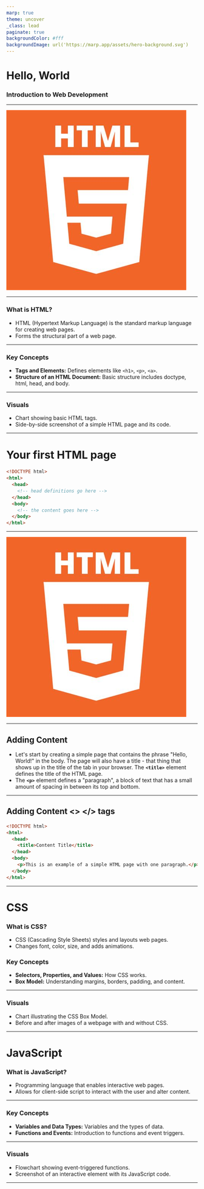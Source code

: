 ```yaml
---
marp: true
theme: uncover
_class: lead
paginate: true
backgroundColor: #fff
backgroundImage: url('https://marp.app/assets/hero-background.svg')
---
```


# Hello, World

### Introduction to Web Development

---

![HTML5_logo](/assets/html5_logo.jpeg)

---

### What is HTML?

- HTML (Hypertext Markup Language) is the standard markup language for creating web pages.
- Forms the structural part of a web page.

---

### Key Concepts

- **Tags and Elements:** Defines elements like `<h1>`, `<p>`, `<a>`.
- **Structure of an HTML Document:** Basic structure includes doctype, html, head, and body.

---

### Visuals

- Chart showing basic HTML tags.
- Side-by-side screenshot of a simple HTML page and its code.

---

# Your first HTML page

```html
<!DOCTYPE html>
<html>
  <head>
    <!-- head definitions go here -->
  </head>
  <body>
    <!-- the content goes here -->
  </body>
</html>
```

---

![HTML5_logo](/assets/html5_logo.jpeg)

---

## Adding Content

- Let's start by creating a simple page that contains the phrase "Hello, World!" in the body. The page will also have a title - that thing that shows up in the title of the tab in your browser. The **`<title>`** element defines the title of the HTML page.
- The **`<p>`** element defines a "paragraph", a block of text that has a small amount of spacing in between its top and bottom.

---

## Adding Content <> </> tags

```html
<!DOCTYPE html>
<html>
  <head>
    <title>Content Title</title>
  </head>
  <body>
    <p>This is an example of a simple HTML page with one paragraph.</p>
  </body>
</html>
```

---

# CSS

### What is CSS?

- CSS (Cascading Style Sheets) styles and layouts web pages.
- Changes font, color, size, and adds animations.

### Key Concepts

- **Selectors, Properties, and Values:** How CSS works.
- **Box Model:** Understanding margins, borders, padding, and content.

---

### Visuals

- Chart illustrating the CSS Box Model.
- Before and after images of a webpage with and without CSS.

---

# JavaScript

### What is JavaScript?

- Programming language that enables interactive web pages.
- Allows for client-side script to interact with the user and alter content.

---

### Key Concepts

- **Variables and Data Types:** Variables and the types of data.
- **Functions and Events:** Introduction to functions and event triggers.

---

### Visuals

- Flowchart showing event-triggered functions.
- Screenshot of an interactive element with its JavaScript code.

---
